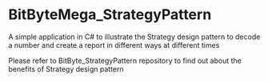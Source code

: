 # BitByteMega_StrategyPattern
A simple application in C# to illustrate the Strategy design pattern to decode a number and create a report in different ways at different times

Please refer to BitByte_StrategyPattern repository to find out about the benefits of Strategy design pattern
